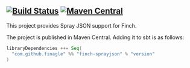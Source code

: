 [![Build Status](https://travis-ci.com/finch/finch-sprayjson.svg?branch=master)](https://travis-ci.com/finch/finch-sprayjson)
[![Maven Central](https://img.shields.io/maven-central/v/com.github.finagle/finch-sprayjson_2.12.svg)](https://maven-badges.herokuapp.com/maven-central/com.github.finagle/finch-sprayjson_2.12)
----

This project provides Spray JSON support for Finch.

The project is published in Maven Central. Adding it to sbt is as follows:

```scala
libraryDependencies ++= Seq(
  "com.github.finagle" %% "finch-sprayjson" % "version"
)
```

